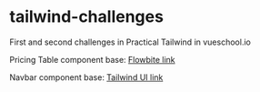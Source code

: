 # tailwind-challenges

First and second challenges in Practical Tailwind in vueschool.io

Pricing Table component base:
[Flowbite link](https://flowbite.com/blocks/marketing/pricing/)

Navbar component base:
[Tailwind UI link](https://tailwindui.com/components/application-ui/navigation/navbars)
